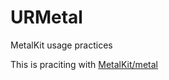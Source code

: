 # URMetal
MetalKit usage practices

This is praciting with [MetalKit/metal](https://github.com/MetalKit/metal)
